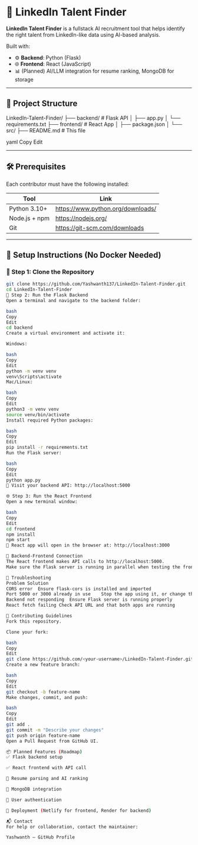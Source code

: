 # 🧠 LinkedIn Talent Finder

**LinkedIn Talent Finder** is a fullstack AI recruitment tool that helps identify the right talent from LinkedIn-like data using AI-based analysis.

Built with:
- ⚙️ **Backend**: Python (Flask)
- 🌐 **Frontend**: React (JavaScript)
- 📊 (Planned) AI/LLM integration for resume ranking, MongoDB for storage

---

## 📁 Project Structure

LinkedIn-Talent-Finder/
├── backend/ # Flask API
│ ├── app.py
│ └── requirements.txt
├── frontend/ # React App
│ ├── package.json
│ └── src/
├── README.md # This file

yaml
Copy
Edit

---

## 🛠️ Prerequisites

Each contributor must have the following installed:

| Tool         | Link                                |
|--------------|--------------------------------------|
| Python 3.10+ | https://www.python.org/downloads/    |
| Node.js + npm | https://nodejs.org/                 |
| Git          | https://git-scm.com/downloads        |

---

## 🚀 Setup Instructions (No Docker Needed)

### 🔁 Step 1: Clone the Repository

```bash
git clone https://github.com/Yashwanth137/LinkedIn-Talent-Finder.git
cd LinkedIn-Talent-Finder
🔧 Step 2: Run the Flask Backend
Open a terminal and navigate to the backend folder:

bash
Copy
Edit
cd backend
Create a virtual environment and activate it:

Windows:

bash
Copy
Edit
python -m venv venv
venv\Scripts\activate
Mac/Linux:

bash
Copy
Edit
python3 -m venv venv
source venv/bin/activate
Install required Python packages:

bash
Copy
Edit
pip install -r requirements.txt
Run the Flask server:

bash
Copy
Edit
python app.py
📍 Visit your backend API: http://localhost:5000

🌐 Step 3: Run the React Frontend
Open a new terminal window:

bash
Copy
Edit
cd frontend
npm install
npm start
📍 React app will open in the browser at: http://localhost:3000

🔄 Backend-Frontend Connection
The React frontend makes API calls to http://localhost:5000.
Make sure the Flask server is running in parallel when testing the frontend.

🧪 Troubleshooting
Problem	Solution
CORS error	Ensure flask-cors is installed and imported
Port 5000 or 3000 already in use	Stop the app using it, or change the port
Backend not responding	Ensure Flask server is running properly
React fetch failing	Check API URL and that both apps are running

👥 Contributing Guidelines
Fork this repository.

Clone your fork:

bash
Copy
Edit
git clone https://github.com/<your-username>/LinkedIn-Talent-Finder.git
Create a new feature branch:

bash
Copy
Edit
git checkout -b feature-name
Make changes, commit, and push:

bash
Copy
Edit
git add .
git commit -m "Describe your changes"
git push origin feature-name
Open a Pull Request from GitHub UI.

📦 Planned Features (Roadmap)
✅ Flask backend setup

✅ React frontend with API call

🔲 Resume parsing and AI ranking

🔲 MongoDB integration

🔲 User authentication

🔲 Deployment (Netlify for frontend, Render for backend)

📬 Contact
For help or collaboration, contact the maintainer:

Yashwanth – GitHub Profile

